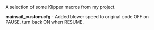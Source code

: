 A selection of some Klipper macros from my project.


<b>mainsail_custom.cfg</b> - Added blower speed to original code 
OFF on PAUSE, turn back ON when RESUME.
